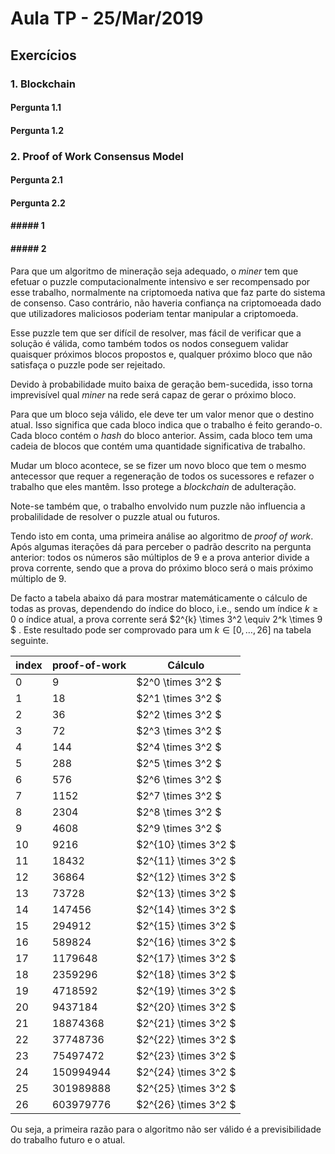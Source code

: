 # Aula TP - 25/Mar/2019
## Exercícios
### 1. Blockchain
#### Pergunta 1.1

#### Pergunta 1.2

### 2\. Proof of Work Consensus Model

#### Pergunta 2.1

#### Pergunta 2.2

#### ##### 1

#### ##### 2

Para que um algoritmo de mineração seja adequado, o _miner_ tem que efetuar o puzzle computacionalmente intensivo e ser recompensado por esse trabalho, normalmente na criptomoeda nativa que faz parte do sistema de consenso. Caso contrário, não haveria confiança na criptomoeada dado que utilizadores maliciosos poderiam tentar manipular a criptomoeda. 

Esse puzzle tem que ser difícil de resolver, mas fácil de verificar que a solução é válida, como também todos os nodos conseguem validar quaisquer próximos blocos
propostos e, qualquer próximo bloco que não satisfaça o puzzle
pode ser rejeitado. 

Devido à probabilidade muito baixa de geração bem-sucedida, isso torna imprevisível qual _miner_  na rede será capaz de gerar o próximo bloco.

Para que um bloco seja válido, ele deve ter um valor menor que o destino atual. Isso significa que cada bloco indica que o trabalho é feito gerando-o. Cada bloco contém o _hash_ do bloco anterior. Assim, cada bloco tem uma cadeia de blocos que contém uma quantidade significativa de trabalho.

Mudar um bloco acontece, se se fizer um novo bloco que tem o mesmo antecessor que requer a regeneração de todos os sucessores e refazer o trabalho que eles mantêm. Isso protege a _blockchain_ de adulteração.

Note-se também que, o trabalho envolvido num puzzle não influencia a probalilidade de resolver o puzzle atual ou futuros.

Tendo isto em conta, uma primeira análise ao algoritmo de _proof of work_. Após algumas iterações dá para perceber o padrão descrito na pergunta anterior: todos os números são múltiplos de 9 e a prova anterior divide a prova corrente, sendo que a prova do próximo bloco será o mais próximo múltiplo de 9.

De facto a tabela abaixo dá para mostrar matemáticamente o cálculo de todas as provas, dependendo do índice do bloco, i.e., sendo um índice $k \geq 0$ o índice atual, a prova corrente será $2^{k} \times 3^2 \equiv 2^k \times 9 $ . Este resultado pode ser comprovado para um $k \in [0, \dots , 26]$ na tabela seguinte.


| index | proof-of-work | Cálculo |
| ----- | ------------- | ------- |
|   0   |            9  | $2^0 \times 3^2 $ |
|   1   |           18  | $2^1 \times 3^2 $ |
|   2   |           36  | $2^2 \times 3^2 $ |
|   3   |           72  | $2^3 \times 3^2 $ |
|   4   |          144  | $2^4 \times 3^2 $ |
|   5   |          288  | $2^5 \times 3^2 $ |
|   6   |          576  | $2^6 \times 3^2 $ |
|   7   |         1152  | $2^7 \times 3^2 $ |
|   8   |         2304  | $2^8 \times 3^2 $ |
|   9   |         4608  | $2^9 \times 3^2 $ |
|   10  |         9216  | $2^{10} \times 3^2 $ |
|   11  |        18432  | $2^{11} \times 3^2 $ |
|   12  |        36864  | $2^{12} \times 3^2 $ |
|   13  |        73728  | $2^{13} \times 3^2 $ |
|   14  |       147456  | $2^{14} \times 3^2 $ |
|   15  |       294912  | $2^{15} \times 3^2 $ |
|   16  |       589824  | $2^{16} \times 3^2 $ |
|   17  |      1179648  | $2^{17} \times 3^2 $ |
|   18  |      2359296  | $2^{18} \times 3^2 $ |
|   19  |      4718592  | $2^{19} \times 3^2 $ |
|   20  |      9437184  | $2^{20} \times 3^2 $ |
|   21  |     18874368  | $2^{21} \times 3^2 $ |
|   22  |     37748736  | $2^{22} \times 3^2 $ |
|   23  |     75497472  | $2^{23} \times 3^2 $ |
|   24  |    150994944  | $2^{24} \times 3^2 $ |
|   25  |    301989888  | $2^{25} \times 3^2 $ |
|   26  |    603979776  | $2^{26} \times 3^2 $ |



Ou seja, a primeira razão para o algoritmo não ser válido é a previsibilidade do trabalho futuro e o atual.
